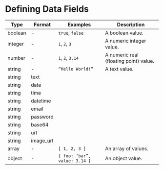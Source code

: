 
# Defining Data Fields


| Type    | Format    | Examples                      | Description                            |
|---------|-----------|-------------------------------|----------------------------------------|
| boolean | -         | `true`, `false`               | A boolean value.                       |
| integer | -         | `1`, `2`, `3`                 | A numeric integer value.               |
| number  | -         | `1`, `2`, `3.14`              | A numeric real (floating point) value. |
| string  | -         | `“Hello World!”`              | A text value.                          |
| string  | text      |                               |                                        |
| string  | date      |                               |                                        |
| string  | time      |                               |                                        |
| string  | datetime  |                               |                                        |
| string  | email     |                               |                                        |
| string  | password  |                               |                                        |
| string  | base64    |                               |                                        |
| string  | url       |                               |                                        |
| string  | image_url |                               |                                        |
| array   | -         | `[ 1, 2, 3 ]`                 | An array of values.                    |
| object  | -         | `{ foo: ‘bar”, value: 3.14 }` | An object value.                       |



